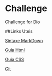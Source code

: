 # Challenge
Challenge for Dio

##Links Uteis

[Sintaxe MarkDown](https://www.markdownguide.org/basic-syntax/)

[Guia Html](https://www.w3schools.com/html/)

[Guia CSS](https://www.w3schools.com/css/default.asp)

[Git](https://git-scm.com/downloads)
